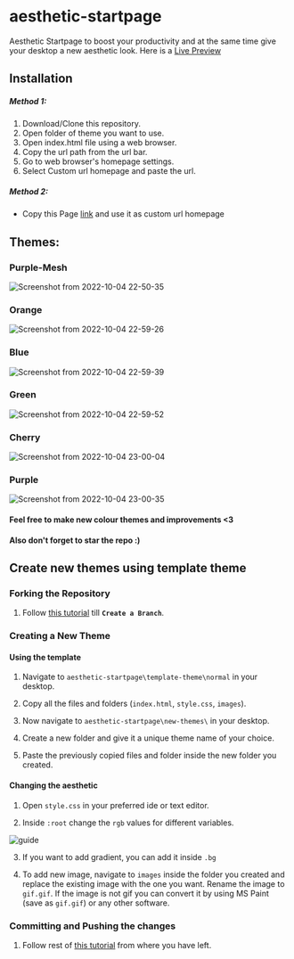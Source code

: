 # aesthetic-startpage
Aesthetic Startpage to boost your productivity and at the same time give your desktop a new aesthetic look.
Here is a [Live Preview](https://iridescent-starburst-f83bcd.netlify.app/)

## Installation
##### Method 1:
1. Download/Clone this repository.
2. Open folder of theme you want to use.
3. Open index.html file using a web browser.
4. Copy the url path from the url bar.
5. Go to web browser's homepage settings.
6. Select Custom url homepage and paste the url.

##### Method 2:
- Copy this Page [link](https://iridescent-starburst-f83bcd.netlify.app/) and use it as custom url homepage

## Themes:
### Purple-Mesh
![Screenshot from 2022-10-04 22-50-35](https://user-images.githubusercontent.com/109546113/193884959-fde95cd2-fe52-4c2a-8f22-91b2bc83ed6a.png)
### Orange
![Screenshot from 2022-10-04 22-59-26](https://user-images.githubusercontent.com/109546113/193887457-1923a57d-879d-4145-9add-f7800960ff6f.png)

### Blue
![Screenshot from 2022-10-04 22-59-39](https://user-images.githubusercontent.com/109546113/193887481-973a2c77-909e-4f70-b49c-a9cc9c869ea1.png)

### Green
![Screenshot from 2022-10-04 22-59-52](https://user-images.githubusercontent.com/109546113/193887509-a5969dfe-17a4-429c-b337-f8d3589306d2.png)

### Cherry
![Screenshot from 2022-10-04 23-00-04](https://user-images.githubusercontent.com/109546113/193887547-87a580f8-b32d-478e-a96c-967eca69afbc.png)


### Purple
![Screenshot from 2022-10-04 23-00-35](https://user-images.githubusercontent.com/109546113/193887582-95498fcf-ca59-49bc-a128-960b7439ee8b.png)


#### Feel free to make new colour themes and improvements <3
#### Also don't forget to star the repo :)



## Create new themes using template theme

### Forking the Repository

1. Follow [this tutorial](https://github.com/firstcontributions/first-contributions "this tutorial") till **`Create a Branch`**.

### Creating a New Theme

#### Using the template

1. Navigate to `aesthetic-startpage\template-theme\normal` in your desktop.

2. Copy all the files and folders (`index.html`, `style.css`, `images`).

3. Now navigate to `aesthetic-startpage\new-themes\` in your desktop.

4. Create a new folder and give it a unique theme name of your choice.

5. Paste the previously copied files and folder inside the new folder you created.

#### Changing the aesthetic

1. Open `style.css` in your preferred ide or text editor.

2. Inside `:root` change the `rgb` values for different variables.

![guide](https://user-images.githubusercontent.com/90842071/194304604-9a33b75a-432f-47f7-b810-2142da53d2b5.jpg)

3. If you want to add gradient, you can add it inside `.bg`

4. To add new image, navigate to `images` inside the folder you created and replace the existing image with the one you want. Rename the image to `gif.gif`. If the image is not gif you can convert it by using MS Paint (save as `gif.gif`) or any other software.

### Committing and Pushing the changes

1. Follow rest of [this tutorial](https://github.com/firstcontributions/first-contributions "this tutorial") from where you have left.


